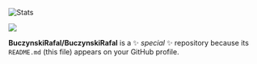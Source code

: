 
![Stats](https://github-readme-stats.vercel.app/api?username=BuczynskiRafal&show_icons=true&theme=radical)


<img src="https://github-readme-stats.vercel.app/api/top-langs/?username=BuczynskiRafal&theme=radical&layout=compact">




**BuczynskiRafal/BuczynskiRafal** is a ✨ _special_ ✨ repository because its `README.md` (this file) appears on your GitHub profile.
<!--
Here are some ideas to get you started:

- 🔭 I’m currently working on ...
- 🌱 I’m currently learning ...
- 👯 I’m looking to collaborate on ...
- 🤔 I’m looking for help with ...
- 💬 Ask me about ...
- 📫 How to reach me: ...
- 😄 Pronouns: ...
- ⚡ Fun fact: ...
-->
